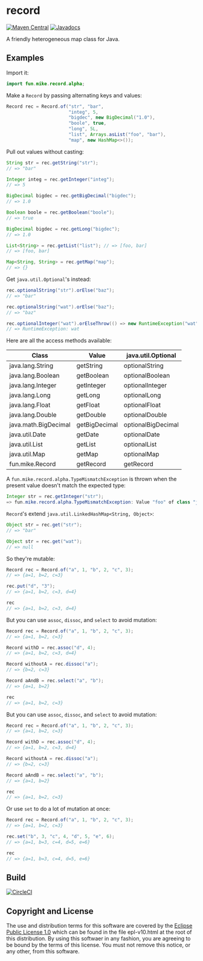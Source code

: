 # record

[![Maven Central](https://maven-badges.herokuapp.com/maven-central/fun.mike/record-alpha/badge.svg)](https://maven-badges.herokuapp.com/maven-central/fun.mike/record-alpha)
[![Javadocs](https://www.javadoc.io/badge/fun.mike/record-alpha.svg)](https://www.javadoc.io/doc/fun.mike/record-alpha)

A friendly heterogeneous map class for Java.

## Examples

Import it:

```java
import fun.mike.record.alpha;
```

Make a `Record` by passing alternating keys and values:

```java
Record rec = Record.of("str", "bar",
                       "integ", 5,
                       "bigdec", new BigDecimal("1.0"),
                       "boole", true,
                       "long", 5L,
                       "list", Arrays.asList("foo", "bar"),
                       "map", new HashMap<>());
```

Pull out values without casting:

```java
String str = rec.getString("str");
// => "bar"

Integer integ = rec.getInteger("integ");
// => 5

BigDecimal bigdec = rec.getBigDecimal("bigdec");
// => 1.0

Boolean boole = rec.getBoolean("boole");
// => true

BigDecimal bigdec = rec.getLong("bigdec");
// => 1.0

List<String> = rec.getList("list"); // => [foo, bar]
// => [foo, bar]

Map<String, String> = rec.getMap("map");
// => {}
```

Get `java.util.Optional`'s instead:

```java
rec.optionalString("str").orElse("baz");
// => "bar"

rec.optionalString("wat").orElse("baz");
// => "baz"

rec.optionalInteger("wat").orElseThrow(() => new RuntimeException("wat"));
// => RuntimeException: wat
```

Here are all the access methods available:

| Class                | Value         | java.util.Optional |
| -------------------- | ------------- | ------------------ |
| java.lang.String     | getString     | optionalString     |
| java.lang.Boolean    | getBoolean    | optionalBoolean    |
| java.lang.Integer    | getInteger    | optionalInteger    |
| java.lang.Long       | getLong       | optionalLong       |
| java.lang.Float      | getFloat      | optionalFloat      |
| java.lang.Double     | getDouble     | optionalDouble     |
| java.math.BigDecimal | getBigDecimal | optionalBigDecimal |
| java.util.Date       | getDate       | optionalDate       |
| java.util.List       | getList       | optionalList       |
| java.util.Map        | getMap        | optionalMap        |
| fun.mike.Record      | getRecord     | getRecord          |

A `fun.mike.record.alpha.TypeMismatchException` is thrown when the present value doesn't match the expected type:

```java
Integer str = rec.getInteger("str");
=> fun.mike.record.alpha.TypeMismatchException: Value "foo" of class "java.lang.String" for key "str" must be an integer.
```

`Record`'s extend `java.util.LinkedHashMap<String, Object>`:

```java
Object str = rec.get("str");
// => "bar"

Object str = rec.get("wat");
// => null
```

So they're mutable:

```java
Record rec = Record.of("a", 1, "b", 2, "c", 3);
// => {a=1, b=2, c=3}

rec.put("d", "3");
// => {a=1, b=2, c=3, d=4}

rec
// => {a=1, b=2, c=3, d=4}
```

But you can use `assoc`, `dissoc`, and `select` to avoid mutation:

```java
Record rec = Record.of("a", 1, "b", 2, "c", 3);
// => {a=1, b=2, c=3}

Record withD = rec.assoc("d", 4);
// => {a=1, b=2, c=3, d=4}

Record withoutA = rec.dissoc("a");
// => {b=2, c=3}

Record aAndB = rec.select("a", "b");
// => {a=1, b=2}

rec
// => {a=1, b=2, c=3}
```

But you can use `assoc`, `dissoc`, and `select` to avoid mutation:

```java
Record rec = Record.of("a", 1, "b", 2, "c", 3);
// => {a=1, b=2, c=3}

Record withD = rec.assoc("d", 4);
// => {a=1, b=2, c=3, d=4}

Record withoutA = rec.dissoc("a");
// => {b=2, c=3}

Record aAndB = rec.select("a", "b");
// => {a=1, b=2}

rec
// => {a=1, b=2, c=3}
```

Or use `set` to do a lot of mutation at once:

```java
Record rec = Record.of("a", 1, "b", 2, "c", 3);
// => {a=1, b=2, c=3}

rec.set("b", 3, "c", 4, "d", 5, "e", 6);
// => {a=1, b=3, c=4, d=5, e=6}

rec
// => {a=1, b=3, c=4, d=5, e=6}
```

## Build

[![CircleCI](https://circleci.com/gh/mike706574/java-record.svg?style=svg)](https://circleci.com/gh/mike706574/java-record)

## Copyright and License

The use and distribution terms for this software are covered by the
[Eclipse Public License 1.0] which can be found in the file
epl-v10.html at the root of this distribution. By using this softwaer
in any fashion, you are agreeing to be bound by the terms of this
license. You must not remove this notice, or any other, from this
software.

[Eclipse Public License 1.0]: http://opensource.org/licenses/eclipse-1.0.php
